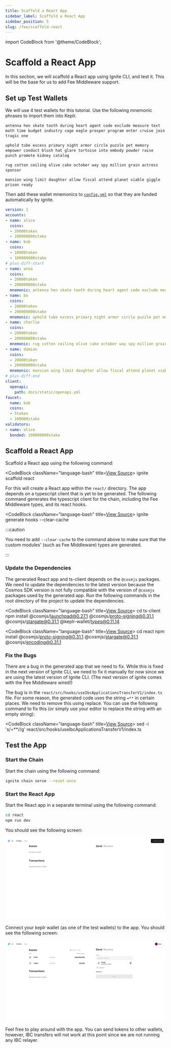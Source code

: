 ```yaml
---
title: Scaffold a React App
sidebar_label: Scaffold a React App
sidebar_position: 5
slug: /fee/scaffold-react
---
```


import CodeBlock from '@theme/CodeBlock';

# Scaffold a React App

In this section, we will scaffold a React app using Ignite CLI, and test it. This will be the base for us to add Fee Middleware support.

## Set up Test Wallets

We will use 4 test wallets for this tutorial. Use the following mnemonic phrases to import them into Keplr.

```text title="anna.mnemonic"
antenna hen skate tooth during heart agent code exclude measure text math time budget industry cage eagle prosper program enter cruise join tragic one
```

```text title="bo.mnemonic"
uphold tube excess primary night armor circle puzzle pet memory empower conduct blush hat glare tortoise into embody powder raise punch promote kidney catalog
```

```text title="charlie.mnemonic"
rug cotton ceiling olive cake october way spy million grain actress sponsor
```

```text title="damian.mnemonic"
mansion wing limit daughter allow fiscal attend planet viable giggle prison ready
```

Then add these wallet mnemonics to [`config.yml`](https://github.com/srdtrk/cosmoverse2023-ibc-fee-demo/blob/65032986f671e901bc13ab160e3f96a5046857c0/config.yml) so that they are funded automatically by ignite.

```yaml title="config.yml"
version: 1
accounts:
- name: alice
  coins:
  - 20000token
  - 200000000stake
- name: bob
  coins:
  - 10000token
  - 100000000stake
# plus-diff-start
- name: anna
  coins: 
  - 20000token
  - 200000000stake
  mnemonic: antenna hen skate tooth during heart agent code exclude measure text math time budget industry cage eagle prosper program enter cruise join tragic one
- name: bo
  coins: 
  - 20000token
  - 200000000stake
  mnemonic: uphold tube excess primary night armor circle puzzle pet memory empower conduct blush hat glare tortoise into embody powder raise punch promote kidney catalog
- name: charlie
  coins: 
  - 20000token
  - 200000000stake
  mnemonic: rug cotton ceiling olive cake october way spy million grain actress sponsor
- name: damian
  coins: 
  - 20000token
  - 200000000stake
  mnemonic: mansion wing limit daughter allow fiscal attend planet viable giggle prison ready
# plus-diff-end
client:
  openapi:
    path: docs/static/openapi.yml
faucet:
  name: bob
  coins:
  - 5token
  - 100000stake
validators:
- name: alice
  bonded: 100000000stake
```

## Scaffold a React App

Scaffold a React app using the following command:

<CodeBlock className="language-bash" title=<a href="https://github.com/srdtrk/cosmoverse2023-ibc-fee-demo/commit/51b8e3304f5c8c2e2e477dac9985237be676254b">View Source</a>>
ignite scaffold react
</CodeBlock>

For this will create a React app within the `react/` directory. The app depends on a typescript client that is yet to be generated.
The following command generates the typescript client for the chain, including the Fee Middleware types, and its react hooks.

<CodeBlock className="language-bash" title=<a href="https://github.com/srdtrk/cosmoverse2023-ibc-fee-demo/commit/6b31da02d1ca4fba70d58a3b3e56d9f1e3f06833">View Source</a>>
ignite generate hooks --clear-cache
</CodeBlock>

:::caution

You need to add `--clear-cache` to the command above to make sure that the custom modules' (such as Fee Middleware) types are generated.

:::

### Update the Dependencies

The generated React app and ts-client depends on the `@cosmjs` packages. We need to update the dependencies to the latest version because the Cosmos SDK version is not fully compatible with the version of `@cosmjs` packages used by the generated app.
Run the following commands in the root directory of the project to update the dependencies.

<CodeBlock className="language-bash" title=<a href="https://github.com/srdtrk/cosmoverse2023-ibc-fee-demo/commit/dffcf719fd8c223be06d3327e6bc24ec7cf0cec3">View Source</a>>
cd ts-client
npm install @cosmjs/launchpad@0.27.1 @cosmjs/proto-signing@0.31.1 @cosmjs/stargate@0.31.1 @keplr-wallet/types@0.11.14
</CodeBlock>

<CodeBlock className="language-bash" title=<a href="https://github.com/srdtrk/cosmoverse2023-ibc-fee-demo/commit/1c90ffddbab1655038dc296874f427b036afb749">View Source</a>>
cd react
npm install @cosmjs/proto-signing@0.31.1 @cosmjs/stargate@0.31.1 @cosmjs/encoding@0.31.1
</CodeBlock>

### Fix the Bugs

There are a bug in the generated app that we need to fix. While this is fixed in the next version of Ignite CLI, we need to fix it manually for now since we are using the latest version of Ignite CLI. (The next version of ignite comes with the Fee Middleware wired!)

The bug is in the `react/src/hooks/useIbcApplicationsTransferV1/index.ts` file. For some reason, the generated code uses the string `=**` in certain places. We need to remove this using replace.
You can use the following command to fix this (or simply use your editor to replace the string with an empty string):

<CodeBlock className="language-bash" title=<a href="https://github.com/srdtrk/cosmoverse2023-ibc-fee-demo/commit/17c40b79109712460f8f2613c19f3a5fe9519e33">View Source</a>>
sed -i 's/=\*\*//g' react/src/hooks/useIbcApplicationsTransferV1/index.ts
</CodeBlock>

## Test the App

### Start the Chain

Start the chain using the following command:

```bash
ignite chain serve --reset-once
```

### Start the React App

Start the React app in a separate terminal using the following command:

```bash
cd react
npm run dev
```

You should see the following screen:

![Landing Page](./images/ignite-landing.png)

Connect your keplr wallet (as one of the test wallets) to the app. You should see the following screen:

![Connected](./images/ignite-unmodified.png)

Feel free to play around with the app. You can send tokens to other wallets, however, IBC transfers will not work at this point since we are not running any IBC relayer.
